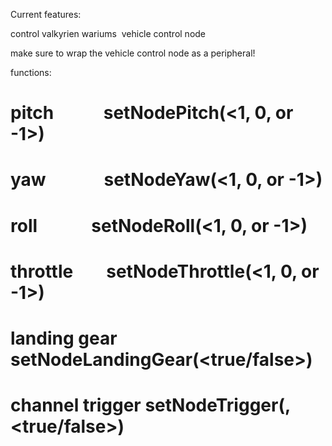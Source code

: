 Current features:

control valkyrien wariums  vehicle control node

make sure to wrap the vehicle control node as a peripheral!

functions:

# pitch            setNodePitch(<1, 0, or -1>)

# yaw              setNodeYaw(<1, 0, or -1>)

# roll             setNodeRoll(<1, 0, or -1>)

# throttle         setNodeThrottle(<1, 0, or -1>)

# landing gear     setNodeLandingGear(<true/false>)

# channel trigger  setNodeTrigger(<channel>, <true/false>)
